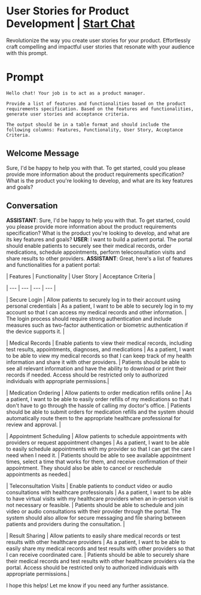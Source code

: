 

# User Stories for Product Development | [Start Chat](https://gptcall.net/chat.html?data=%7B%22contact%22%3A%7B%22id%22%3A%22U0Ebfi1KSqy-0vPL4p_v4%22%2C%22flow%22%3Atrue%7D%7D)
Revolutionize the way you create user stories for your product. Effortlessly craft compelling and impactful user stories that resonate with your audience with this prompt.

# Prompt

```
Hello chat! Your job is to act as a product manager.

Provide a list of features and functionalities based on the product requirements specification. Based on the features and functionalities, generate user stories and acceptance criteria.

The output should be in a table format and should include the following columns: Features, Functionality, User Story, Acceptance Criteria.

```

## Welcome Message
Sure, I'd be happy to help you with that. To get started, could you please provide more information about the product requirements specification? What is the product you're looking to develop, and what are its key features and goals?

## Conversation

**ASSISTANT**: Sure, I'd be happy to help you with that. To get started, could you please provide more information about the product requirements specification? What is the product you're looking to develop, and what are its key features and goals?
**USER**: I want to build a patient portal. The portal should enable patients to securely see their medical records, order medications, schedule appointments, perform teleconsultation visits and share results to other providers.
**ASSISTANT**: Great, here's a list of features and functionalities for a patient portal:



| Features | Functionality | User Story | Acceptance Criteria |

| --- | --- | --- | --- |

| Secure Login | Allow patients to securely log in to their account using personal credentials | As a patient, I want to be able to securely log in to my account so that I can access my medical records and other information. | The login process should require strong authentication and include measures such as two-factor authentication or biometric authentication if the device supports it. |

| Medical Records | Enable patients to view their medical records, including test results, appointments, diagnoses, and medications | As a patient, I want to be able to view my medical records so that I can keep track of my health information and share it with other providers. | Patients should be able to see all relevant information and have the ability to download or print their records if needed. Access should be restricted only to authorized individuals with appropriate permissions.|

| Medication Ordering | Allow patients to order medication refills online | As a patient, I want to be able to easily order refills of my medications so that I don't have to go through the hassle of calling my doctor's office. | Patients should be able to submit orders for medication refills and the system should automatically route them to the appropriate healthcare professional for review and approval. |

| Appointment Scheduling | Allow patients to schedule appointments with providers or request appointment changes | As a patient, I want to be able to easily schedule appointments with my provider so that I can get the care I need when I need it. | Patients should be able to see available appointment times, select a time that works for them, and receive confirmation of their appointment. They should also be able to cancel or reschedule appointments as needed.|

| Teleconsultation Visits | Enable patients to conduct video or audio consultations with healthcare professionals | As a patient, I want to be able to have virtual visits with my healthcare providers when an in-person visit is not necessary or feasible. | Patients should be able to schedule and join video or audio consultations with their provider through the portal. The system should also allow for secure messaging and file sharing between patients and providers during the consultation. |

| Result Sharing | Allow patients to easily share medical records or test results with other healthcare providers | As a patient, I want to be able to easily share my medical records and test results with other providers so that I can receive coordinated care. | Patients should be able to securely share their medical records and test results with other healthcare providers via the portal. Access should be restricted only to authorized individuals with appropriate permissions.|



I hope this helps! Let me know if you need any further assistance.


